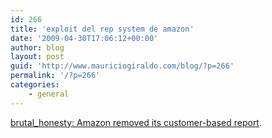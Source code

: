 ```yaml
---
id: 266
title: 'exploit del rep system de amazon'
date: '2009-04-30T17:06:12+00:00'
author: blog
layout: post
guid: 'http://www.mauriciogiraldo.com/blog/?p=266'
permalink: '/?p=266'
categories:
    - general
---
```


[brutal\_honesty: Amazon removed its customer-based report](http://community.livejournal.com/brutal_honesty/3168992.html).